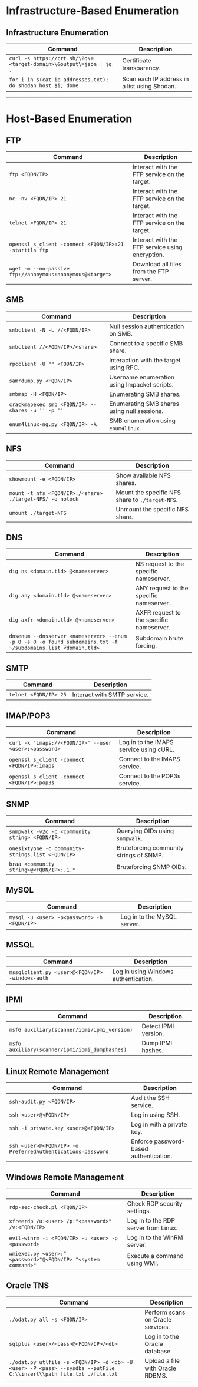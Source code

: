 # Infrastructure-Based Enumeration

## Infrastructure Enumeration
| **Command**                                                         | **Description**                              |
| ------------------------------------------------------------------- | -------------------------------------------- |
| `curl -s https://crt.sh/\?q\=<target-domain>\&output\=json \| jq .` | Certificate transparency.                    |
| `for i in $(cat ip-addresses.txt); do shodan host $i; done`         | Scan each IP address in a list using Shodan. |

---

# Host-Based Enumeration

## FTP
| **Command**                                                             | **Description**                                 |
|-------------------------------------------------------------------------|-------------------------------------------------|
| `ftp <FQDN/IP>`                                                         | Interact with the FTP service on the target.    |
| `nc -nv <FQDN/IP> 21`                                                   | Interact with the FTP service on the target.    |
| `telnet <FQDN/IP> 21`                                                   | Interact with the FTP service on the target.    |
| `openssl s_client -connect <FQDN/IP>:21 -starttls ftp`                   | Interact with the FTP service using encryption. |
| `wget -m --no-passive ftp://anonymous:anonymous@<target>`                | Download all files from the FTP server.         |

## SMB
| **Command**                                       | **Description**                              |
| ------------------------------------------------- | -------------------------------------------- |
| `smbclient -N -L //<FQDN/IP>`                     | Null session authentication on SMB.          |
| `smbclient //<FQDN/IP>/<share>`                   | Connect to a specific SMB share.             |
| `rpcclient -U "" <FQDN/IP>`                       | Interaction with the target using RPC.       |
| `samrdump.py <FQDN/IP>`                           | Username enumeration using Impacket scripts. |
| `smbmap -H <FQDN/IP>`                             | Enumerating SMB shares.                      |
| `crackmapexec smb <FQDN/IP> --shares -u '' -p ''` | Enumerating SMB shares using null sessions.  |
| `enum4linux-ng.py <FQDN/IP> -A`                   | SMB enumeration using `enum4linux`.          |

## NFS
| **Command**                                               | **Description**                                 |
| --------------------------------------------------------- | ----------------------------------------------- |
| `showmount -e <FQDN/IP>`                                  | Show available NFS shares.                      |
| `mount -t nfs <FQDN/IP>:/<share> ./target-NFS/ -o nolock` | Mount the specific NFS share to `./target-NFS`. |
| `umount ./target-NFS`                                     | Unmount the specific NFS share.                 |

## DNS
| **Command**                                                             | **Description**                                 |
|-------------------------------------------------------------------------|-------------------------------------------------|
| `dig ns <domain.tld> @<nameserver>`                                     | NS request to the specific nameserver.         |
| `dig any <domain.tld> @<nameserver>`                                    | ANY request to the specific nameserver.        |
| `dig axfr <domain.tld> @<nameserver>`                                   | AXFR request to the specific nameserver.       |
| `dnsenum --dnsserver <nameserver> --enum -p 0 -s 0 -o found_subdomains.txt -f ~/subdomains.list <domain.tld>` | Subdomain brute forcing. |

## SMTP
| **Command**                                                             | **Description**                                 |
|-------------------------------------------------------------------------|-------------------------------------------------|
| `telnet <FQDN/IP> 25`                                                  | Interact with SMTP service.                    |

## IMAP/POP3
| **Command**                                                             | **Description**                                 |
|-------------------------------------------------------------------------|-------------------------------------------------|
| `curl -k 'imaps://<FQDN/IP>' --user <user>:<password>`                  | Log in to the IMAPS service using cURL.        |
| `openssl s_client -connect <FQDN/IP>:imaps`                             | Connect to the IMAPS service.                  |
| `openssl s_client -connect <FQDN/IP>:pop3s`                             | Connect to the POP3s service.                  |

## SNMP
| **Command**                                                             | **Description**                                 |
|-------------------------------------------------------------------------|-------------------------------------------------|
| `snmpwalk -v2c -c <community string> <FQDN/IP>`                         | Querying OIDs using `snmpwalk`.                |
| `onesixtyone -c community-strings.list <FQDN/IP>`                       | Bruteforcing community strings of SNMP.        |
| `braa <community string>@<FQDN/IP>:.1.*`                                | Bruteforcing SNMP OIDs.                        |

## MySQL
| **Command**                                                             | **Description**                                 |
|-------------------------------------------------------------------------|-------------------------------------------------|
| `mysql -u <user> -p<password> -h <FQDN/IP>`                             | Log in to the MySQL server.                    |

## MSSQL
| **Command**                                                             | **Description**                                 |
|-------------------------------------------------------------------------|-------------------------------------------------|
| `mssqlclient.py <user>@<FQDN/IP> -windows-auth`                         | Log in using Windows authentication.           |

## IPMI
| **Command**                                                             | **Description**                                 |
|-------------------------------------------------------------------------|-------------------------------------------------|
| `msf6 auxiliary(scanner/ipmi/ipmi_version)`                             | Detect IPMI version.                           |
| `msf6 auxiliary(scanner/ipmi/ipmi_dumphashes)`                          | Dump IPMI hashes.                              |

## Linux Remote Management
| **Command**                                                             | **Description**                                 |
|-------------------------------------------------------------------------|-------------------------------------------------|
| `ssh-audit.py <FQDN/IP>`                                                | Audit the SSH service.                         |
| `ssh <user>@<FQDN/IP>`                                                  | Log in using SSH.                              |
| `ssh -i private.key <user>@<FQDN/IP>`                                   | Log in with a private key.                     |
| `ssh <user>@<FQDN/IP> -o PreferredAuthentications=password`             | Enforce password-based authentication.         |

## Windows Remote Management
| **Command**                                                             | **Description**                                 |
|-------------------------------------------------------------------------|-------------------------------------------------|
| `rdp-sec-check.pl <FQDN/IP>`                                            | Check RDP security settings.                   |
| `xfreerdp /u:<user> /p:"<password>" /v:<FQDN/IP>`                       | Log in to the RDP server from Linux.           |
| `evil-winrm -i <FQDN/IP> -u <user> -p <password>`                       | Log in to the WinRM server.                    |
| `wmiexec.py <user>:"<password>"@<FQDN/IP> "<system command>"`           | Execute a command using WMI.                   |

## Oracle TNS
| **Command**                                                             | **Description**                                 |
|-------------------------------------------------------------------------|-------------------------------------------------|
| `./odat.py all -s <FQDN/IP>`                                            | Perform scans on Oracle services.              |
| `sqlplus <user>/<pass>@<FQDN/IP>/<db>`                                  | Log in to the Oracle database.                 |
| `./odat.py utlfile -s <FQDN/IP> -d <db> -U <user> -P <pass> --sysdba --putFile C:\\insert\\path file.txt ./file.txt` | Upload a file with Oracle RDBMS. |

